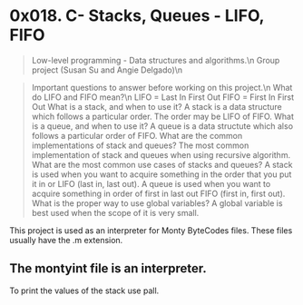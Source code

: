 # 0x018. C- Stacks, Queues - LIFO, FIFO
> Low-level programming - Data structures and algorithms.\n
Group project (Susan Su and Angie Delgado)\n

>Important questions to answer before working on this project.\n
>What do LIFO and FIFO mean?\n
LIFO = Last In First Out
FIFO = First In First Out
What is a stack, and when to use it?
A stack is a data structure which follows a particular order. The order may be
LIFO of FIFO.
What is a queue, and when to use it?
A queue is a data structute which also follows a particular order of FIFO.
What are the common implementations of stack and queues?
The most common implementation of stack and queues when using recursive
algorithm.
What are the most common use cases of stacks and queues?
A stack is used when you want to acquire something in the order that you put it
in or LIFO (last in, last out).
A queue is used when you want to acquire something in order of first in
last out FIFO (first in, first out).
What is the proper way to use global variables?
A global variable is best used when the scope of it is very small.

This project is used as an interpreter for Monty ByteCodes files.
These files usually have the .m extension.

## The montyint file is an interpreter.
To print the values of the stack use pall.

